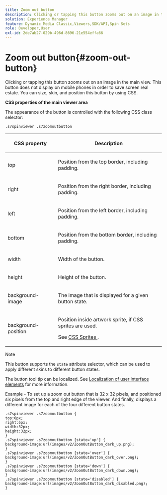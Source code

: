 ```yaml
---
title: Zoom out button
description: Clicking or tapping this button zooms out on an image in the main view. This button does not display on mobile phones in order to save screen real estate. You can size, skin, and position this button by using CSS.
solution: Experience Manager
feature: Dynamic Media Classic,Viewers,SDK/API,Spin Sets
role: Developer,User
exl-id: 2de7ab27-029b-496d-8696-21e554effa66
---
```

# Zoom out button{#zoom-out-button}

Clicking or tapping this button zooms out on an image in the main view. This button does not display on mobile phones in order to save screen real estate. You can size, skin, and position this button by using CSS.

<!--<a id="section_061E550C1C1D4DB2BD663A898895B38C"></a>-->

**CSS properties of the main viewer area**

The appearance of the button is controlled with the following CSS class selector:

```
.s7spinviewer .s7zoomoutbutton
```

<table id="table_94EE3F5BBE4547C0B4943471CEE7EDE4"> 
 <thead> 
  <tr> 
   <th colname="col1" class="entry"> <p> CSS property </p> </th> 
   <th colname="col2" class="entry"> <p>Description </p> </th> 
  </tr> 
 </thead>
 <tbody> 
  <tr> 
   <td colname="col1"> <p> <span class="codeph"> top </span> </p> </td> 
   <td colname="col2"> <p>Position from the top border, including padding. </p> </td> 
  </tr> 
  <tr> 
   <td colname="col1"> <p> <span class="codeph"> right </span> </p> </td> 
   <td colname="col2"> <p>Position from the right border, including padding. </p> </td> 
  </tr> 
  <tr> 
   <td colname="col1"> <p> <span class="codeph"> left </span> </p> </td> 
   <td colname="col2"> <p>Position from the left border, including padding. </p> </td> 
  </tr> 
  <tr> 
   <td colname="col1"> <p> <span class="codeph"> bottom </span> </p> </td> 
   <td colname="col2"> <p>Position from the bottom border, including padding. </p> </td> 
  </tr> 
  <tr> 
   <td colname="col1"> <p> <span class="codeph"> width </span> </p> </td> 
   <td colname="col2"> <p>Width of the button. </p> </td> 
  </tr> 
  <tr> 
   <td colname="col1"> <p> <span class="codeph"> height </span> </p> </td> 
   <td colname="col2"> <p>Height of the button. </p> </td> 
  </tr> 
  <tr> 
   <td colname="col1"> <p> <span class="codeph"> background-image </span> </p> </td> 
   <td colname="col2"> <p>The image that is displayed for a given button state. </p> </td> 
  </tr> 
  <tr> 
   <td colname="col1"> <p> <span class="codeph"> background-position </span> </p> </td> 
   <td colname="col2"> <p>Position inside artwork sprite, if CSS sprites are used. </p> <p>See <a href="../../../c-html5-s7-aem-asset-viewers/c-html5-spin-viewer-about/c-html5-spin-viewer-customizingviewer/c-html5-spin-viewer-customizingviewer.md#section-b671c70acf284cb0aea678c2d2e4babc" format="dita" scope="local"> CSS Sprites </a>. </p> </td> 
  </tr> 
 </tbody> 
</table>

>[!NOTE]
>
>This button supports the `state` attribute selector, which can be used to apply different skins to different button states.

The button tool tip can be localized. See [Localization of user interface elements](../../../c-html5-s7-aem-asset-viewers/c-html5-spin-viewer-about/c-html5-spin-viewer-localization.md#concept-e35c15c9e82648328806cdc6aa255d98) for more information.

Example - To set up a zoom out button that is 32 x 32 pixels, and positioned six pixels from the top and right edge of the viewer. And finally, displays a different image for each of the four different button states.

```
.s7spinviewer .s7zoomoutbutton { 
top:6px; 
right:6px; 
width:32px; 
height:32px; 
} 
.s7spinviewer .s7zoomoutbutton [state='up'] { 
background-image:url(images/v2/ZoomOutButton_dark_up.png); 
} 
.s7spinviewer .s7zoomoutbutton [state='over'] {  
background-image:url(images/v2/ZoomOutButton_dark_over.png); 
} 
.s7spinviewer .s7zoomoutbutton [state='down'] {  
background-image:url(images/v2/ZoomOutButton_dark_down.png); 
} 
.s7spinviewer .s7zoomoutbutton [state='disabled'] { 
background-image:url(images/v2/ZoomOutButton_dark_disabled.png); 
}
```
